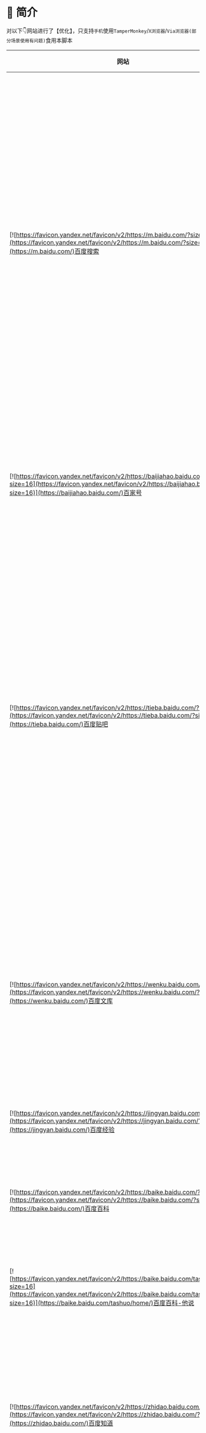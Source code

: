 # 🎈 简介

对以下👇网站进行了【优化】，只支持`手机`使用`TamperMonkey`/`X浏览器`/`Via浏览器(部分场景使用有问题)`食用本脚本

|     网站     | 菜单按钮 |  其它功能 |
| ------------ |   :--:  |  :------------------  |
|     [![https://favicon.yandex.net/favicon/v2/https://m.baidu.com/?size=16](https://favicon.yandex.net/favicon/v2/https://m.baidu.com/?size=16)](https://m.baidu.com/)百度搜索 | 自动展开下一页、显示已重定向图标、控制台输出日志、同步下一页地址、【禁止】自动播放视频、【屏蔽】大家还在搜、【重构】大家还在搜、精简百度搜索主页|   去除广告、自动处理链接为真实链接、拦截输入框的点击建议弹出的弹窗 |
|     [![https://favicon.yandex.net/favicon/v2/https://baijiahao.baidu.com/?size=16](https://favicon.yandex.net/favicon/v2/https://baijiahao.baidu.com/?size=16)](https://baijiahao.baidu.com/)百家号   | 【屏蔽】推荐文章、【屏蔽】用户评论、【屏蔽】评论输入框 | 去除广告 |
|     [![https://favicon.yandex.net/favicon/v2/https://tieba.baidu.com/?size=16](https://favicon.yandex.net/favicon/v2/https://tieba.baidu.com/?size=16)](https://tieba.baidu.com/)百度贴吧 | 优化查看楼中楼回复、记住当前选择的看帖排序 | 去除广告、自动加载下一页评论、页面顶部新增搜索功能（当在主页时是搜索吧、在帖子或吧内时是搜索帖子）、优化图片预览效果、阻止唤醒贴吧App |
|     [![https://favicon.yandex.net/favicon/v2/https://wenku.baidu.com/?size=16](https://favicon.yandex.net/favicon/v2/https://wenku.baidu.com/?size=16)](https://wenku.baidu.com/)百度文库 | 【屏蔽】会员精选、【屏蔽】APP精选、【屏蔽】相关文档、【屏蔽】底部工具栏、【屏蔽】下一篇按钮 | 去除广告 |
|     [![https://favicon.yandex.net/favicon/v2/https://jingyan.baidu.com/?size=16](https://favicon.yandex.net/favicon/v2/https://jingyan.baidu.com/?size=16)](https://jingyan.baidu.com/)百度经验 |             | 去除广告 |
|     [![https://favicon.yandex.net/favicon/v2/https://baike.baidu.com/?size=16](https://favicon.yandex.net/favicon/v2/https://baike.baidu.com/?size=16)](https://baike.baidu.com/)百度百科 | 同步下一页地址 | 去除广告、自动加载更多下一页内容、修复图片显示错位问题 |
|     [![https://favicon.yandex.net/favicon/v2/https://baike.baidu.com/tashuo/home/?size=16](https://favicon.yandex.net/favicon/v2/https://baike.baidu.com/tashuo/home/?size=16)](https://baike.baidu.com/tashuo/home/)百度百科-他说 |             | 去除底部广告 |
|     [![https://favicon.yandex.net/favicon/v2/https://zhidao.baidu.com/?size=16](https://favicon.yandex.net/favicon/v2/https://zhidao.baidu.com/?size=16)](https://zhidao.baidu.com/)百度知道 | 【屏蔽】推荐更多精彩内容、【屏蔽】相关问题、【屏蔽】其他回答、自动点击-展开更多回答 | 去除广告 |
|     [![https://favicon.yandex.net/favicon/v2/https://fanyi.baidu.com/?size=16](https://favicon.yandex.net/favicon/v2/https://fanyi.baidu.com/?size=16)](https://fanyi.baidu.com/)百度翻译 | 【屏蔽】底部推荐、【屏蔽】底部其它、自动聚焦输入框 | 去除广告 |
|     [![https://favicon.yandex.net/favicon/v2/https://fanyi-app.baidu.com/?size=16](https://favicon.yandex.net/favicon/v2/https://fanyi-app.baidu.com/?size=16)](https://fanyi-app.baidu.com/)百度翻译-APP |             | 去除广告 |
|     [![https://favicon.yandex.net/favicon/v2/https://image.baidu.com/?size=16](https://favicon.yandex.net/favicon/v2/https://image.baidu.com/?size=16)](https://image.baidu.com/)百度图片  |             | 去除广告 |
|     [![https://favicon.yandex.net/favicon/v2/https://map.baidu.com/?size=16](https://favicon.yandex.net/favicon/v2/https://map.baidu.com/?size=16)](https://map.baidu.com/)百度地图 |             | 去除广告 |
|     [![https://favicon.yandex.net/favicon/v2/https://mbd.baidu.com/ma/tips?appKey=eot71qyZ0ino8W34o3XG6aQ9YdAn4R1m/?size=16](https://favicon.yandex.net/favicon/v2/https://mbd.baidu.com/ma/tips?appKey=eot71qyZ0ino8W34o3XG6aQ9YdAn4R1m/?size=16)](https://mbd.baidu.com/ma/tips?appKey=eot71qyZ0ino8W34o3XG6aQ9YdAn4R1m/)百度知道(mbd) | 【屏蔽】精彩推荐、【屏蔽】底部工具栏 | 去除广告 |
|     [![https://favicon.yandex.net/favicon/v2/https://xue.baidu.com/?size=16](https://favicon.yandex.net/favicon/v2/https://xue.baidu.com/?size=16)](https://xue.baidu.com/)百度知了好学 |             | 去除广告 |
|  [![https://favicon.yandex.net/favicon/v2/https://aiqicha.baidu.com/?size=16](https://favicon.yandex.net/favicon/v2/https://aiqicha.baidu.com/?size=16)](https://aiqicha.baidu.com/)百度-爱企查 | 【屏蔽】轮播图、【屏蔽】行业热点新闻 | 去除广告 |
|     [![https://favicon.yandex.net/favicon/v2/https://pos.baidu.com/?size=16](https://favicon.yandex.net/favicon/v2/https://pos.baidu.com/?size=16)](https://pos.baidu.com/)百度网盟推广 |             | 去除广告 |
|     [![https://favicon.yandex.net/favicon/v2/https://haokan.baidu.com/?size=16](https://favicon.yandex.net/favicon/v2/https://haokan.baidu.com/?size=16)](https://haokan.baidu.com/)百度好看视频 | 【屏蔽】猜你喜欢 | 去除广告 |
|     [![https://favicon.yandex.net/favicon/v2/https://shitu.baidu.com/?size=16](https://favicon.yandex.net/favicon/v2/https://shitu.baidu.com/?size=16)](https://shitu.baidu.com/)百度识图 |             | 去除广告、重构页面的上传图片搜索功能 |
|     [![https://favicon.yandex.net/favicon/v2/https://pan.baidu.com/?size=16](https://favicon.yandex.net/favicon/v2/https://pan.baidu.com/?size=16)](https://pan.baidu.com/)百度网盘 |             | 去除广告 |
|     [![https://favicon.yandex.net/favicon/v2/https://yiyan.baidu.com/?size=16](https://favicon.yandex.net/favicon/v2/https://yiyan.baidu.com/?size=16)](https://yiyan.baidu.com/)文心一言 | 【屏蔽】水印 |  |
|     [![https://favicon.yandex.net/favicon/v2/https://chat.baidu.com/?size=16](https://favicon.yandex.net/favicon/v2/https://chat.baidu.com/?size=16)](https://chat.baidu.com/)搜索AI伙伴 | 【屏蔽】水印 |  |

对`百度搜索`、`百度贴吧`、`百度识图`添加了新功能

## 🎃 百度搜索

### 1.点击`TamperMonkey`->`【百度系】优化`->开启`自动展开下一页`功能，即可在搜索时滑动到最底部自动加载下一页

![7E012FBE-61B3-40a5-BB49-696FCD9C3031.png](https://www.z4a.net/images/2023/08/23/7E012FBE-61B3-40a5-BB49-696FCD9C3031.png)

![https://picshack.net/ib/a3U0vmFVrj.gif](https://picshack.net/ib/a3U0vmFVrj.gif)

### 2.点击`TamperMonkey`->`【百度系】优化`->开启`显示已重定向图标`功能，即可在搜索结果中左边显示已进行过处理，不会出现需要下载百度 APP 的提示的图标且免去了百度对该链接进行中转，如果没有出现`重`图标，可能该结果就是该网站地址，不需要处理

![image7467a28d084664d7.png](https://www.z4a.net/images/2022/11/16/image7467a28d084664d7.png)

### 3.自动标识`CSDN资源下载`

[![image8c9419b80e31e98e.png](https://www.z4a.net/images/2022/11/16/image8c9419b80e31e98e.png)](https://www.z4a.net/image/2S85E6)

## 🎃 百度贴吧

### 1.功能演示，包括：自动加载下一页、正序/倒序浏览评论、只看楼主、搜索帖子、搜索贴吧功能

![https://picshack.net/ib/FUFzuk8nt5.gif](https://picshack.net/ib/FUFzuk8nt5.gif)

### 2. 点击楼中楼回复区域可查看更多回复

![https://picshack.net/ib/vlaPTLvwGs.gif](https://picshack.net/ib/vlaPTLvwGs.gif)

## 🎃 百度识图

1. 修复[百度识图](https://graph.baidu.com/view/home)的`识图一下`点击会跳转到让下载百度APP的问题，可直接上传图片，原理：调用PC端的上传接口。

## 👓 末尾

如果有不能屏蔽的东西，请反馈链接
